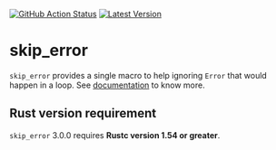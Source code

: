 [![GitHub Action Status][github_actions_badge]][github_actions]
[![Latest Version]][crates.io]

[github_actions_badge]: https://img.shields.io/github/workflow/status/hove-io/skip_error/Continuous%20Integration
[github_actions]: https://github.com/hove-io/skip_error/actions
[Latest Version]: https://img.shields.io/crates/v/skip_error.svg
[crates.io]: https://crates.io/crates/skip_error                

# skip_error

`skip_error` provides a single macro to help ignoring `Error` that would happen
in a loop. See [documentation](https://docs.rs/skip_error) to know more.

## Rust version requirement

`skip_error` 3.0.0 requires **Rustc version 1.54 or greater**.

